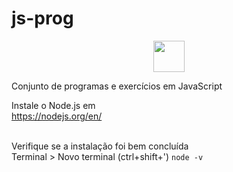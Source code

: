 # js-prog

<p align="center">
    <img width="50" src="https://upload.wikimedia.org/wikipedia/commons/thumb/9/99/Unofficial_JavaScript_logo_2.svg/800px-Unofficial_JavaScript_logo_2.svg.png">
</p>

Conjunto de programas e exercícios em JavaScript

Instale o Node.js em <br>
https://nodejs.org/en/ <br><br>

Verifique se a instalação foi bem concluída<br>
Terminal > Novo terminal (ctrl+shift+')
``node -v``<br><br>


